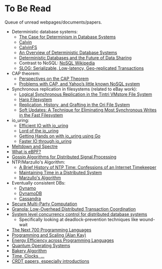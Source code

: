 # To Be Read 
Queue of unread webpages/documents/papers.
- Deterministic database systems:
    - [The Case for Determinism in Database Systems](http://dslam.cs.umd.edu/determinism-vldb10.pdf)
    - [Calvin](https://cs.yale.edu/homes/thomson/publications/calvin-sigmod12.pdf)
    - [CalvinFS](https://www.usenix.org/system/files/conference/fast15/fast15-paper-thomson.pdf)
    - [An Overview of Deterministic Database Systems](https://www.cs.umd.edu/~abadi/papers/abadi-cacm2018.pdf)
    - [Deterministic Databases and the Future of Data Sharing](https://thenewstack.io/deterministic-databases-and-the-future-of-data-sharing/)
    - Contrast to NoSQL: [NoSQL Wikipedia](https://en.wikipedia.org/wiki/NoSQL)
    - [SLOG: Serializable, Low-latency, Geo-replicated Transactions](http://www.cs.umd.edu/~abadi/papers/1154-Abadi.pdf)
- CAP theorem:
    - [Perspectives on the CAP Theorem](https://groups.csail.mit.edu/tds/papers/Gilbert/Brewer2.pdf)
    - [Problems with CAP, and Yahoo’s little known NoSQL system](http://dbmsmusings.blogspot.com/2010/04/problems-with-cap-and-yahoos-little.html)
- Synchronous replication in filesystems (related to eBay work):
    - [Logical Synchronous Replication in the Tintri VMstore File System](https://www.usenix.org/system/files/conference/fast18/fast18-glass.pdf)
    - [Harp Filesystem](https://pmg.csail.mit.edu/papers/harp.pdf)
    - [Replication, History, and Grafting in the Ori File System](https://www.scs.stanford.edu/~dm/home/papers/mashtizadeh:ori.pdf)
    - [Soft Updates: A Technique for Eliminating Most Synchronous Writes in the Fast Filesystem](https://users.ece.cmu.edu/~ganger/papers/mckusick99.pdf)
- io_uring:
    - [Efficient IO with io_uring](https://kernel.dk/io_uring.pdf)
    - [Lord of the io_uring](https://unixism.net/loti/index.html)
    - [Getting Hands on with io_uring using Go](https://developers.mattermost.com/blog/hands-on-iouring-go/)
    - [Faster IO through io_uring](https://www.youtube.com/watch?v=-5T4Cjw46ys&t=62s)
- [Meltdown and Spectre](https://meltdownattack.com/)
- [What is eBPF?](https://ebpf.io/what-is-ebpf/)
- [Gossip Algorithms for Distributed Signal Processing](https://arxiv.org/pdf/1003.5309.pdf)
- NTP/Marzullo's Algorithm:
    - [A Brief History of NTP Time: Confessions of an Internet Timekeeper](https://www.eecis.udel.edu/~mills/database/papers/history.pdf)
    - [Maintaining Time in a Distributed System](http://infolab.stanford.edu/pub/cstr/reports/csl/tr/83/247/CSL-TR-83-247.pdf)
    - [Marzullo's Algorithm](https://en.wikipedia.org/wiki/Marzullo%27s_algorithm)
- Eventually consistent DBs:
    - [Dynamo](https://www.allthingsdistributed.com/files/amazon-dynamo-sosp2007.pdf)
    - [DynamoDB](https://www.usenix.org/system/files/atc22-elhemali.pdf)
    - [Cassandra](https://www.cs.cornell.edu/projects/ladis2009/papers/lakshman-ladis2009.pdf)
- [Secure Multi-Party Computation](https://github.com/rdragos/awesome-mpc#theory)
- [Granola: Low-Overhead Distributed Transaction Coordination](https://www.usenix.org/system/files/conference/atc12/atc12-final118.pdf)
- [System level concurrency control for distributed database systems](https://dl.acm.org/doi/pdf/10.1145/320251.320260)
    - Specifically looking at deadlock-prevention techniques like wound-wait
- [The Next 700 Programming Languages](https://www.cs.cmu.edu/~crary/819-f09/Landin66.pdf)
- [Programming and Scaling (Alan Kay)](https://www.youtube.com/watch?v=YyIQKBzIuBY)
- [Energy Efficiency across Programming Languages](https://greenlab.di.uminho.pt/wp-content/uploads/2017/09/paperSLE.pdf) 
- [Quantum Operating Systems](https://people.csail.mit.edu/henrycg/files/academic/papers/hotos17quantum.pdf)
- [Bakery Algorithm](https://lamport.azurewebsites.net/pubs/bakery.pdf)
- [Time, Clocks, ...](https://lamport.azurewebsites.net/pubs/time-clocks.pdf)
- [CRDT papers, especially introductions](https://crdt.tech/papers.html)
